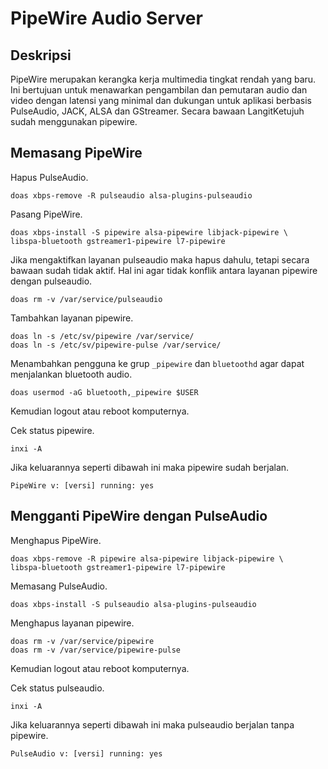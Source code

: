 # PipeWire Audio Server

## Deskripsi

PipeWire merupakan kerangka kerja multimedia tingkat rendah yang baru. Ini bertujuan untuk menawarkan pengambilan dan pemutaran audio dan video dengan latensi yang minimal dan dukungan untuk aplikasi berbasis PulseAudio, JACK, ALSA dan GStreamer. Secara bawaan LangitKetujuh sudah menggunakan pipewire.

## Memasang PipeWire

Hapus PulseAudio.

```
doas xbps-remove -R pulseaudio alsa-plugins-pulseaudio
```

Pasang PipeWire.

```
doas xbps-install -S pipewire alsa-pipewire libjack-pipewire \
libspa-bluetooth gstreamer1-pipewire l7-pipewire
```

Jika mengaktifkan layanan pulseaudio maka hapus dahulu, tetapi secara bawaan sudah tidak aktif. Hal ini agar tidak konflik antara layanan pipewire dengan pulseaudio.
```
doas rm -v /var/service/pulseaudio
```

Tambahkan layanan pipewire.
```
doas ln -s /etc/sv/pipewire /var/service/
doas ln -s /etc/sv/pipewire-pulse /var/service/
```

Menambahkan pengguna ke grup `_pipewire` dan `bluetoothd` agar dapat menjalankan bluetooth audio.

```
doas usermod -aG bluetooth,_pipewire $USER
```

Kemudian logout atau reboot komputernya.

Cek status pipewire.

```
inxi -A
```

Jika keluarannya seperti dibawah ini maka pipewire sudah berjalan.

`PipeWire v: [versi] running: yes`

## Mengganti PipeWire dengan PulseAudio

Menghapus PipeWire.
```
doas xbps-remove -R pipewire alsa-pipewire libjack-pipewire \
libspa-bluetooth gstreamer1-pipewire l7-pipewire
```

Memasang PulseAudio.

```
doas xbps-install -S pulseaudio alsa-plugins-pulseaudio
```

Menghapus layanan pipewire.
```
doas rm -v /var/service/pipewire
doas rm -v /var/service/pipewire-pulse
```

Kemudian logout atau reboot komputernya.

Cek status pulseaudio.

```
inxi -A
```

Jika keluarannya seperti dibawah ini maka pulseaudio berjalan tanpa pipewire.

`PulseAudio v: [versi] running: yes`

